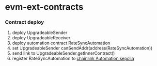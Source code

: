 # evm-ext-contracts

### Contract deploy

1. deploy UpgradeableSender
2. deploy UpgradeableReceiver
3. deploy automation contract RateSyncAutomation
4. set UpgradeableSender canSendAddr(address(RateSyncAutomation))
5. send link to UpgradeableSender.getInnerContract()
6. register RateSyncAutomation to [chainlink Automation sepolia](https://automation.chain.link/sepolia)